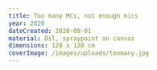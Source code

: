 ```yaml
---
title: Too many MCs, not enough mics
year: 2020
dateCreated: 2020-09-01
material: Oil, spraypaint on canvas
dimensions: 120 x 120 cm
coverImage: /images/uploads/toomany.jpg
---
```

